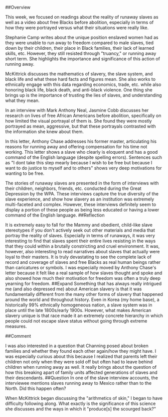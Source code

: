 ##Overview

This week, we focused on readings about the reality of runaway slaves as well as a video about free Blacks before abolition, especially in terms of how they were portrayed versus what their situations were really like.

Stephanie Camp writes about the unique position enslaved women had as they were unable to run away to freedom compared to male slaves, tied down by their children, their place in Black families, their lack of learned skills, etc. However, they still resisted through "truancy," or running away short term. She highlights the importance and significance of this action of running away.

McKittrick discusses the mathematics of slavery, the slave system, and black life and what these hard facts and figures mean. She also works to ethnically engage with this data regarding economics, trade, etc. while also honoring black life, black death, and anti-black violence. One thing she brings up is the importance of trusting the lies of slaves, and understanding what they mean.

In an interview with Mark Anthony Neal, Jasmine Cobb discusses her research on lives of free African Americans before abolition, specifically on how limited the visual portrayal of them is. She found they were mostly portrayed as mean, aggressive, but that these portrayals contrasted with the information she knew about them.

In this letter, Anthony Chase addresses his former master, articulating his reasons for running away and offering compensation for his time not working. This letter shows a slave who clearly is eloquent and has a good command of the English language (despite spelling errors). Sentences such as "I dont take this step mearly because I wish to be free but because I want to do justice to myself and to others" shows very deep motivations for wanting to be free. 

The stories of runaway slaves are presented in the form of interviews with their children, neighbors, friends, etc. conducted during the Great Depression by the WPA. These interviews capture the true diversity of the slave experience, and show how slavery as an institution was extremely multi-faceted and complex. However, these interviews definitely seem to display a portion of these people as being less educated or having a lower command of the English language. 
##Reflection

It is extremely easy to fall for the Mammy and obedient, child-like slave stereotypes if you don't actively seek out other materials and media that portray the reality of slaves. Especially in terms of runaways, it was very interesting to find that slaves spent their entire lives resisting in the ways that they could within a brutally constricting and cruel environment. It was, however, also interesting to read narratives about slaves that actually were loyal to their masters.
It is truly devastating to see the complete lack of record and coverage of slaves and free Blacks as real human beings rather than caricatures or symbols. I was especially moved by Anthony Chase's letter because it felt like a real sample of how slaves thought and spoke and also showed how much their motivation for freedom was often a truly deep yearning for freedom. 
##Expand
Something that has always really intrigued me (and also depressed me) about American slavery is that it was fundamentally different from the many other forms of slavery that happened around the world and throughout history. Even in Korea (my home base), a historically 99% ethnically homogeneous nation, a slave system was in place until the late 1800s/early 1900s. However, what makes American slavery unique is that race made it an extremely concrete hierarchy in which people could not escape slave status without going through extreme measures. 

##Comment

I was also interested in a question that Channing posed about broken families and whether they found each other again/how they might have. I was especially curious about this because I realized that parents left their children not only when they were sold off but often had to leave behind children when running away as well. It really brings about the question of how this breaking apart of family units affected generations of slaves and their descendants. 
##Question
In one of the slave interview accounts, the interviewee mentions slaves running away to Mexico rather than to the North. Did this happen often?

When McKittrick began discussing the "arithmetics of skin," I began to have difficulty following along. What exactly is the significance of this science she discusses and the ways in which it "produce[s] the scourged back?"
